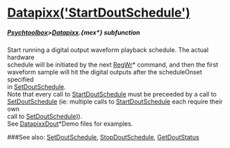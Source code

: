 # [Datapixx('StartDoutSchedule')](Datapixx-StartDoutSchedule) 
##### [Psychtoolbox](Psychtoolbox)>[Datapixx](Datapixx).{mex*} subfunction


Start running a digital output waveform playback schedule. The actual hardware  
schedule will be initiated by the next [RegWr](RegWr)\* command, and then the first  
waveform sample will hit the digital outputs after the scheduleOnset specified  
in [SetDoutSchedule](SetDoutSchedule).  
Note that every call to [StartDoutSchedule](StartDoutSchedule) must be preceeded by a call to  
[SetDoutSchedule](SetDoutSchedule) (ie: multiple calls to [StartDoutSchedule](StartDoutSchedule) each require their own  
call to [SetDoutSchedule)](SetDoutSchedule)).  
See [DatapixxDout](DatapixxDout)\*Demo files for examples.  
  


###See also:
[SetDoutSchedule](Datapixx-SetDoutSchedule), [StopDoutSchedule](Datapixx-StopDoutSchedule), [GetDoutStatus](Datapixx-GetDoutStatus)
